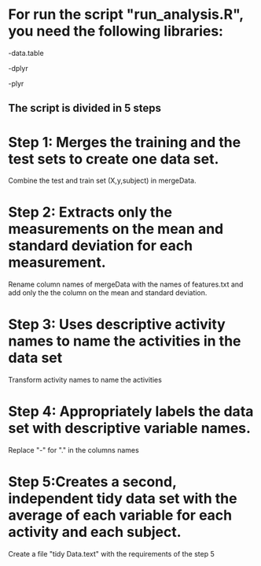 # For run the  script "run_analysis.R", you need the following libraries:

-data.table

-dplyr

-plyr

## The script is divided in 5 steps

# Step 1: Merges the training and the test sets to create one data set.
Combine the test and train set  (X,y,subject) in mergeData.

# Step 2: Extracts only the measurements on the mean and standard deviation for each measurement.                                                               
Rename column names of mergeData with the names of features.txt and add only the 
the column on the mean and standard deviation.

# Step 3: Uses descriptive activity names to name the activities in the data set
Transform  activity names to name the activities

# Step 4: Appropriately labels the data set with descriptive variable names.         
Replace "-" for "." in the columns names

# Step 5:Creates a second, independent tidy data set with the average of each variable for each activity and each subject.          
Create a file "tidy Data.text" with the requirements of the step 5
